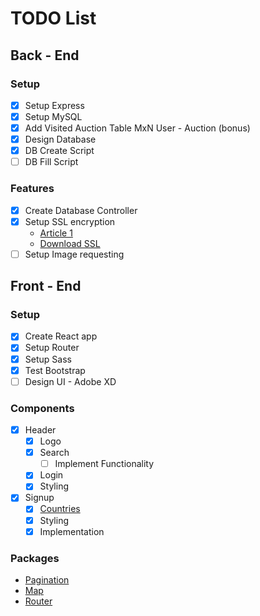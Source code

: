 # TODO List

## Back - End

### Setup

- [x] Setup Express
- [x] Setup MySQL
- [x] Add Visited Auction Table MxN User - Auction (bonus)
- [x] Design Database
- [x] DB Create Script
- [ ] DB Fill Script

### Features

- [x] Create Database Controller
- [x] Setup SSL encryption
  * [Article 1](https://hackernoon.com/set-up-ssl-in-nodejs-and-express-using-openssl-f2529eab5bb)
  * [Download SSL](https://www.openssl.org/source/)
- [ ] Setup Image requesting

## Front - End

### Setup

- [x] Create React app
- [x] Setup Router
- [x] Setup Sass
- [x] Test Bootstrap
- [ ] Design UI - Adobe XD

### Components

- [x] Header
    - [x] Logo
    - [x] Search
      - [ ] Implement Functionality
    - [x] Login
    - [x] Styling
- [x] Signup
  - [x] [Countries](https://restcountries.eu/rest/v2/all)
  - [x] Styling
  - [x] Implementation

### Packages

* [Pagination](https://www.npmjs.com/package/react-paginate)
* [Map](https://react-leaflet.js.org/)
* [Router](https://blog.pshrmn.com/simple-react-router-v4-tutorial/)
